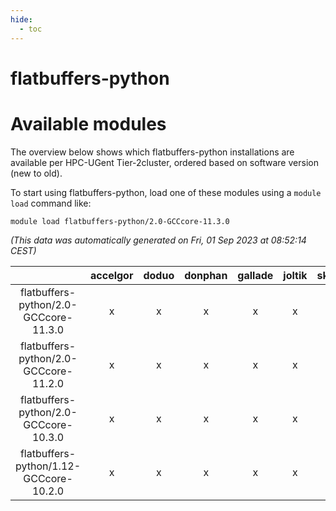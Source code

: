 ```yaml
---
hide:
  - toc
---
```


flatbuffers-python
==================

# Available modules


The overview below shows which flatbuffers-python installations are available per HPC-UGent Tier-2cluster, ordered based on software version (new to old).

To start using flatbuffers-python, load one of these modules using a `module load` command like:

```shell
module load flatbuffers-python/2.0-GCCcore-11.3.0
```

*(This data was automatically generated on Fri, 01 Sep 2023 at 08:52:14 CEST)*  

| |accelgor|doduo|donphan|gallade|joltik|skitty|swalot|victini|
| :---: | :---: | :---: | :---: | :---: | :---: | :---: | :---: | :---: |
|flatbuffers-python/2.0-GCCcore-11.3.0|x|x|x|x|x|x|x|x|
|flatbuffers-python/2.0-GCCcore-11.2.0|x|x|x|x|x|x|x|x|
|flatbuffers-python/2.0-GCCcore-10.3.0|x|x|x|x|x|x|x|x|
|flatbuffers-python/1.12-GCCcore-10.2.0|x|x|x|x|x|x|x|x|
